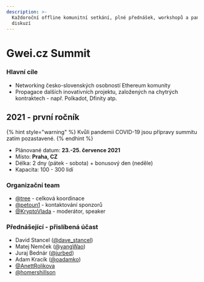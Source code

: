 ```yaml
---
description: >-
  Každoroční offline komunitní setkání, plné přednášek, workshopů a panelových
  diskuzí
---
```


# Gwei.cz Summit

### Hlavní cíle

* Networking česko-slovenských osobností Ethereum komunity
* Propagace dalších inovativních projektu, založených na chytrých kontraktech - např. Polkadot, Dfinity atp.

## 2021 - první ročník

{% hint style="warning" %}
Kvůli pandemii COVID-19 jsou přípravy summitu zatím pozastavené.
{% endhint %}

* Plánované datum: **23.-25. července 2021**
* Místo: **Praha, CZ**
* Délka: 2 dny \(pátek - sobota\) + bonusový den \(neděle\)
* Kapacita: 100 - 300 lidí

### Organizační team

* [@tree](https://forum.gwei.cz/u/tree) - celková koordinace
* [@petoun1](https://forum.gwei.cz/u/petoun1) - kontaktování sponzorů
* [@KryptoVlada](https://forum.gwei.cz/u/kryptovlada) - moderátor, speaker

### Přednášející - přislíbená účast

* David Stancel \([@dave\_stancel](https://twitter.com/dave_stancel)\)
* Matej Nemček \([@yangWao](https://twitter.com/yangWao)\)
* Juraj Bednár \([@jurbed](https://twitter.com/jurbed)\)
* Adam Kracík \([@oadamko](https://twitter.com/oadamko)\)
* [@AnettRolikova](https://twitter.com/AnettRolikova)
* [@homershillson](https://twitter.com/homershillson)

